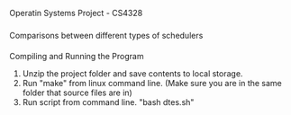 Operatin Systems Project - CS4328
#####
Comparisons between different types of schedulers
####

Compiling and Running the Program

1. Unzip the project folder and save contents to local storage.
2. Run "make" from linux command line. (Make sure you are in the same folder that source files are in)
3. Run script from command line. "bash dtes.sh"


